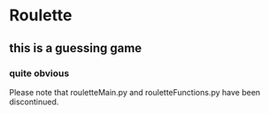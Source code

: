 # Roulette
## this is a guessing game
### quite obvious
Please note that rouletteMain.py and rouletteFunctions.py have been discontinued. 
